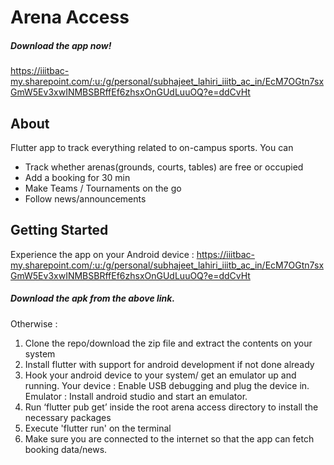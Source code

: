 # Arena Access

##### Download the app now!

https://iiitbac-my.sharepoint.com/:u:/g/personal/subhajeet_lahiri_iiitb_ac_in/EcM7OGtn7sxGmW5Ev3xwINMBSBRffEf6zhsxOnGUdLuuOQ?e=ddCvHt

## About

Flutter app to track everything related to on-campus sports. You can 
- Track whether arenas(grounds, courts, tables) are free or occupied
- Add a booking for 30 min
- Make Teams / Tournaments on the go
- Follow news/announcements


## Getting Started

Experience the app on your Android device : 
https://iiitbac-my.sharepoint.com/:u:/g/personal/subhajeet_lahiri_iiitb_ac_in/EcM7OGtn7sxGmW5Ev3xwINMBSBRffEf6zhsxOnGUdLuuOQ?e=ddCvHt
##### Download the apk from the above link.

Otherwise : 
1. Clone the repo/download the zip file and extract the contents on your system 
2. Install flutter with support for android development if not done already 
3. Hook your android device to your system/ get an emulator up and running. 
Your device : Enable USB debugging and plug the device in. 
Emulator : Install android studio and start an emulator. 
4. Run ‘flutter pub get’ inside the root arena access directory to install the necessary packages 
5. Execute 'flutter run' on the terminal 
6. Make sure you are connected to the internet so that the app can fetch booking data/news.


